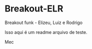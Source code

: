 # Breakout-ELR
Breakout funk - Elizeu, Luiz e Rodrigo

Isso aqui é um readme arquivo de teste.



Mec
